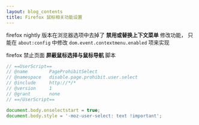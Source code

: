 ```yaml
---
layout: blog_contents
title: Firefox 鼠标相关功能设置
---
```


firefox nightly 版本在浏览器选项中去掉了 __禁用或替换上下文菜单__ 修改功能，
只能在 `about:config` 中修改 `dom.event.contextmenu.enabled` 项来实现

firefox 禁止页面 __屏蔽鼠标选择与鼠标导航__ 脚本

```js
// ==UserScript==
// @name        PageProhibitSelect
// @namespace   disable.page.prohibit.user.select
// @include     http://*/*
// @version     1
// @grant       none
// ==/UserScript==

document.body.onselectstart = true;
document.body.style = '-moz-user-select: text !important';
```
